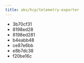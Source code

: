 ```yaml
---
title: aks/hcp/telemetry-exporter
---
```

- 3b70cf31
- 8198ed28
- 8198ed281
- b4eabb48
- ce87e6bb
- e8b7dc38
- f20be16c
